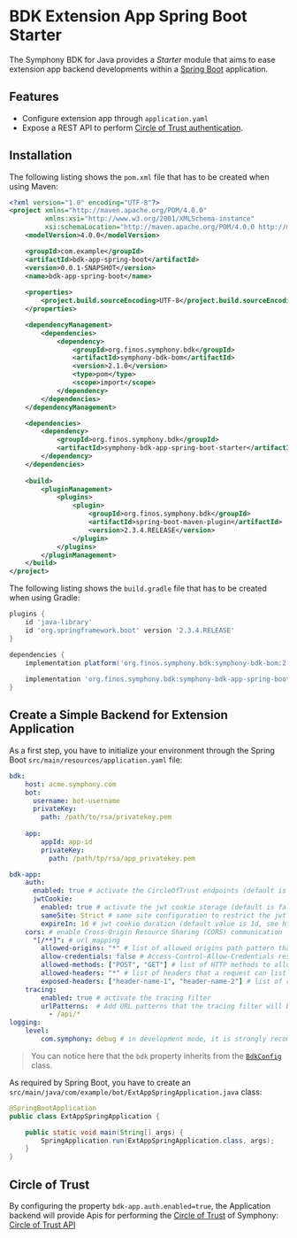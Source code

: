 # BDK Extension App Spring Boot Starter
The Symphony BDK for Java provides a _Starter_ module that aims to ease extension app backend developments within a
[Spring Boot](https://spring.io/projects/spring-boot) application.
 
## Features
- Configure extension app through `application.yaml`
- Expose a REST API to perform [Circle of Trust authentication](https://developers.symphony.com/extension/docs/application-authentication).

## Installation

The following listing shows the `pom.xml` file that has to be created when using Maven:
```xml
<?xml version="1.0" encoding="UTF-8"?>
<project xmlns="http://maven.apache.org/POM/4.0.0"
         xmlns:xsi="http://www.w3.org/2001/XMLSchema-instance"
         xsi:schemaLocation="http://maven.apache.org/POM/4.0.0 http://maven.apache.org/xsd/maven-4.0.0.xsd">
    <modelVersion>4.0.0</modelVersion>

    <groupId>com.example</groupId>
    <artifactId>bdk-app-spring-boot</artifactId>
    <version>0.0.1-SNAPSHOT</version>
    <name>bdk-app-spring-boot</name>
    
    <properties>
        <project.build.sourceEncoding>UTF-8</project.build.sourceEncoding>
    </properties>

    <dependencyManagement>
        <dependencies>
            <dependency>
                <groupId>org.finos.symphony.bdk</groupId>
                <artifactId>symphony-bdk-bom</artifactId>
                <version>2.1.0</version>
                <type>pom</type>
                <scope>import</scope>
            </dependency>
        </dependencies>
    </dependencyManagement>

    <dependencies>
        <dependency>
            <groupId>org.finos.symphony.bdk</groupId>
            <artifactId>symphony-bdk-app-spring-boot-starter</artifactId>
        </dependency>
    </dependencies>
    
    <build>
        <pluginManagement>
            <plugins>
                <plugin>
                    <groupId>org.finos.symphony.bdk</groupId>
                    <artifactId>spring-boot-maven-plugin</artifactId>
                    <version>2.3.4.RELEASE</version>
                </plugin>
            </plugins>
        </pluginManagement>
    </build>
</project>
```
The following listing shows the `build.gradle` file that has to be created when using Gradle:
```groovy
plugins {
    id 'java-library'
    id 'org.springframework.boot' version '2.3.4.RELEASE'
}

dependencies {
    implementation platform('org.finos.symphony.bdk:symphony-bdk-bom:2.1.0')
    
    implementation 'org.finos.symphony.bdk:symphony-bdk-app-spring-boot-starter'
}
```

## Create a Simple Backend for Extension Application
As a first step, you have to initialize your environment through the Spring Boot `src/main/resources/application.yaml` file: 
```yaml
bdk:
    host: acme.symphony.com
    bot:
      username: bot-username
      privateKey:
        path: /path/to/rsa/privatekey.pem
      
    app:
        appId: app-id
        privateKey:
          path: /path/tp/rsa/app_privatekey.pem

bdk-app:
    auth:
      enabled: true # activate the CircleOfTrust endpoints (default is true)
      jwtCookie:
        enabled: true # activate the jwt cookie storage (default is false)
        sameSite: Strict # same site configuration to restrict the jwt cookie from cross-site domain (default is Strict)
        expireIn: 1d # jwt cookie duration (default value is 1d, see https://docs.spring.io/spring-boot/docs/current/reference/html/spring-boot-features.html#boot-features-external-config-conversion-duration) 
    cors: # enable Cross-Origin Resource Sharing (CORS) communication
      "[/**]": # url mapping
        allowed-origins: "*" # list of allowed origins path pattern that be specific origins,
        allow-credentials: false # Access-Control-Allow-Credentials response header for CORS request
        allowed-methods: ["POST", "GET"] # list of HTTP methods to allow
        allowed-headers: "*" # list of headers that a request can list as allowed (multiple values allowed by using ["header-name-1", "header-name-2"])
        exposed-headers: ["header-name-1", "header-name-2"] # list of response headers that a response can have and can be exposed, the value "*" is not allowed for this field.
    tracing:
        enabled: true # activate the tracing filter
        urlPatterns:  # Add URL patterns that the tracing filter will be registered against
          - /api/*
logging:
    level:
        com.symphony: debug # in development mode, it is strongly recommended to set the BDK logging level at DEBUG
``` 
> You can notice here that the `bdk` property inherits from the [`BdkConfig`](https://javadoc.io/doc/org.finos.symphony.bdk/symphony-bdk-core/latest/com/symphony/bdk/core/config/model/BdkConfig.html) class.

As required by Spring Boot, you have to create an `src/main/java/com/example/bot/ExtAppSpringApplication.java` class:
```java
@SpringBootApplication
public class ExtAppSpringApplication {

    public static void main(String[] args) {
        SpringApplication.run(ExtAppSpringApplication.class, args);
    }
}
```

## Circle of Trust

By configuring the property `bdk-app.auth.enabled=true`, the Application backend will provide Apis for performing
the [Circle of Trust](https://developers.symphony.com/extension/docs/application-authentication) of Symphony:
[Circle of Trust API](https://editor.swagger.io/?url=https://raw.githubusercontent.com/SymphonyPlatformSolutions/symphony-api-client-java/master/docs/spring-boot/circle-of-trust.yaml)
